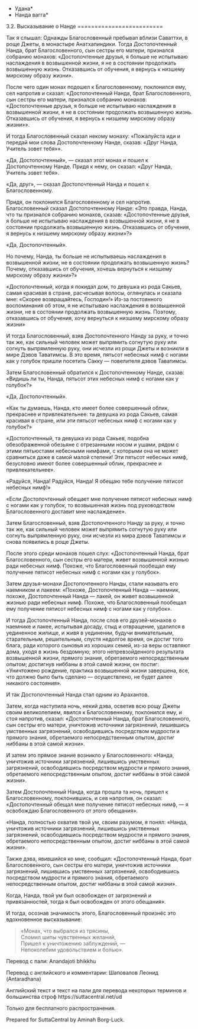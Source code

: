 * Удана*
* Нанда вагга*

3\.2\. Высказывание о Нанде
\=\=\=\=\=\=\=\=\=\=\=\=\=\=\=\=\=\=\=\=\=\=\=\=\=

Так я слышал: Однажды Благословенный пребывал вблизи Саваттхи, в роще Джеты, в монастыре Анатхапиндики\. Тогда Достопочтенный Нанда, брат Благословенного, сын сестры его матери, признался собранию монахов: «Достопочтенные друзья, я больше не испытываю наслаждения в возвышенной жизни, я не в состоянии продолжать возвышенную жизнь\. Отказавшись от обучения, я вернусь к низшему мирскому образу жизни»\.

После чего один монах подошел к Благословенному, поклонился ему, сел напротив и сказал: «Достопочтенный Нанда, брат Благословенного, сын сестры его матери, признался собранию монахов: «Достопочтенные друзья, я больше не испытываю наслаждения в возвышенной жизни, я не в состоянии продолжать возвышенную жизнь\. Отказавшись от обучения, я вернусь к низшему мирскому образу жизни»»\.

И тогда Благословенный сказал некому монаху: «Пожалуйста иди и передай мои слова Достопочтенному Нанде, сказав: «Друг Нанда, Учитель зовет тебя»»\.

«Да, Достопочтенный», — сказал этот монах и пошел к Достопочтенному Нанде\. Придя к нему, он сказал: «Друг Нанда, Учитель зовет тебя»\.

«Да, друг», — сказал Достопочтенный Нанда и пошел к Благословенному\.

Придя, он поклонился Благословенному и сел напротив\. Благословенный сказал Достопочтенному Нанде: «Это правда, Нанда, что ты признался собранию монахов, сказав: «Достопочтенные друзья, я больше не испытываю наслаждения в возвышенной жизни, я не в состоянии продолжать возвышенную жизнь\. Отказавшись от обучения, я вернусь к низшему мирскому образу жизни»?»

«Да, Достопочтенный»\.

Но почему, Нанда, ты больше не испытываешь наслаждения в возвышенной жизни, не в состоянии продолжать возвышенную жизнь? Почему, отказавшись от обучения, хочешь вернуться к низшему мирскому образу жизни»?»

«Достопочтенный, когда я покидал дом, то девушка из рода Сакьев, самая красивая в стране, расчесывая волосы, оглянулась и сказала мне: «Скорее возвращайтесь, Господин\!» Из\-за постоянного воспоминания об этом, я не испытываю наслаждения в возвышенной жизни, не в состоянии продолжать возвышенную жизнь\. Поэтому, отказавшись от обучения, хочу вернуться к низшему мирскому образу жизни»

И тогда Благословенный, взяв Достопочтенного Нанду за руку, и точно так же, как сильный человек может выпрямить согнутую руку или согнуть выпрямленную руку, они исчезли из рощи Джеты и возникли в мире Дэвов Таватимсы\. В это время, пятьсот небесных нимф с ногами как у голубок пришли посетить Сакку — повелителя дэвов Таватимсы\.

Затем Благословенный обратился к Достопочтенному Нанде, сказав: «Видишь ли ты, Нанда, пятьсот этих небесных нимф с ногами как у голубок?»

«Да, Достопочтенный»\.

«Как ты думаешь, Нанда, кто имеет более совершенный облик, прекраснее и привлекательнее: та девушка из рода Сакьев, самая красивая в стране, или эти пятьсот небесных нимф с ногами как у голубок?»

«Достопочтенный, та девушка из рода Сакьев, подобна обезображенной обезьяне с отрезанными носом и ушами, рядом с этими пятьюстами небесными нимфами, с которыми она не может сравниться даже в самой малой степени\! Эти пятьсот небесных нимф, безусловно имеют более совершенный облик, прекраснее и привлекательнее»\.

«Радуйся, Нанда\! Радуйся, Нанда\! Я обещаю тебе получение пятисот небесных нимф\!»

«Если Достопочтенный обещает мне получение пятисот небесных нимф с ногами как у голубок, то возвышенная жизнь под руководством Благословенного доставит мне наслаждение»\.

Затем Благословенный, взяв Достопочтенного Нанду за руку, и точно так же, как сильный человек может выпрямить согнутую руку или согнуть выпрямленную руку, они исчезли из мира дэвов Таватимсы и снова появились в роще Джеты\.

После этого среди монахов пошел слух: «Достопочтенный Нанда, брат Благословенного, сын сестры его матери, живет возвышенной жизнью ради небесных нимф\. Похоже, что Благословенный пообещал ему получение пятисот небесных нимф с ногами как у голубок»\.

Затем друзья\-монахи Достопочтенного Нанды, стали называть его наемником и лакеем: «Похоже, Достопочтенный Нанда — наемник, похоже, Достопочтенный Нанда — лакей, он живет возвышенной жизнью ради небесных нимф\. Похоже, что Благословенный пообещал ему получение пятисот небесных нимф с ногами как у голубок»\.

И тогда Достопочтенный Нанда, после слов его друзей\-монахов о наемнике и лакее, испытывая досаду, стыд и отвращение, удалился в уединенное жилище, и живя в уединении, будучи внимательным, старательным, решительным, спустя недолгое время, он достиг того блага, ради которого сыновья из хороших семей, из\-за веры оставляют дома, уходя в жизнь бездомную; этого непревзойденного результата возвышенной жизни, прямого знания, обретаемого непосредственным опытом; достигнув ниббаны в этой самой жизни, он постиг: «Уничтожено рождение, практика возвышенной жизни завершена, все, что должно было быть сделано — осуществлено, не будет далее никакого состояния»\.

И так Достопочтенный Нанда стал одним из Арахантов\.

Затем, когда наступила ночь, некий дэва, осветив всю рощу Джеты своим великолепием, явился к Благословенному, поклонился ему, и стоя напротив, сказал: «Достопочтенный Нанда, брат Благословенного, сын сестры его матери, уничтожив источники загрязнений, лишившись умственных загрязнений, освободившись посредством мудрости и прямого знания, обретаемого непосредственным опытом, достиг ниббаны в этой самой жизни»\.

И затем это прямое знание возникло у Благословенного: «Нанда, уничтожив источники загрязнений, лишившись умственных загрязнений, освободившись посредством мудрости и прямого знания, обретаемого непосредственным опытом, достиг ниббаны в этой самой жизни»\.

Затем Достопочтенный Нанда, когда прошла та ночь, пришел к Благословенному, поклонившись, и сев напротив, он сказал: «Достопочтенный обещал мне получение пятисот небесных нимф, — я освобождаю Благословенного от этого обещания»\.

«Нанда, полностью охватив твой ум, своим разумом, я понял: «Нанда, уничтожив источники загрязнений, лишившись умственных загрязнений, освободившись посредством мудрости и прямого знания, обретаемого непосредственным опытом, достиг ниббаны в этой самой жизни»\.

Также дэва, явившийся ко мне, сообщил: «Достопочтенный Нанда, брат Благословенного, сын сестры его матери, уничтожив источники загрязнений, лишившись умственных загрязнений, освободившись посредством мудрости и прямого знания, обретаемого непосредственным опытом, достиг ниббаны в этой самой жизни»\.

Когда, Нанда, твой ум был освобожден от загрязнений и привязанностей, тогда я был освобожден от этого обещания»\.

И тогда, осознав значимость этого, Благословенный произнёс это вдохновенное высказывание:

> «Монах, что выбрался из трясины,  
> Сломил шипы чувственных желаний,  
> Пришел к уничтожению заблуждений, —  
> Непоколебим удовольствием и болью»\.

Перевод с пали: Anandajoti bhikkhu

Перевод с английского и комментарии: Шаповалов Леонид \(Antaradhana\)

Английский текст и текст на пали для перевода некоторых терминов и большинства строф https://suttacentral\.net/ud

  

Только для бесплатного распространения\.

  

Prepared for SuttaCentral by Aminah Borg\-Luck\.